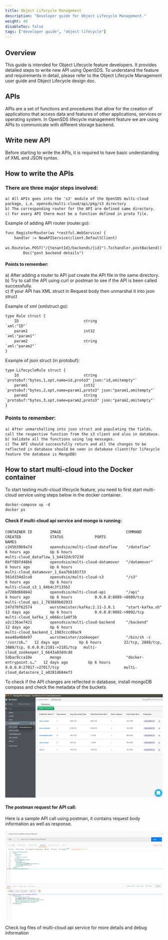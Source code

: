 ```yaml
---
title: Object Lifecycle Management
description: "Developer guide for Object Lifecycle Management."
weight: 40
disableToc: false
tags: ["developer guide", "object lifecycle"] 
---
```

## Overview
This guide is intended for Object Lifecycle feature developers. It provides detailed steps to write new API using OpenSDS. To understand the feature and requirements in detail, please refer to the Object Lifecycle Management user guide and Object Lifecycle design doc. 

## APIs
APIs are a set of functions and procedures that allow for the creation of applications that access data and features of other applications, services or operating system. In OpenSDS lifecycle management feature we are using APIs to communicate with different storage backend.

## Write new API
Before starting to write the APIs, it is required to have basic understanding of XML and JSON syntax.

## How to write the APIs

### There are three major steps involved:
    a) All APIs goes into the 's3' module of the OpenSDS multi-cloud package, i,e. opensds/multi-cloud/api/pkg/s3 directory
    b) The corresponding router for the API are defined same directory.
    c) For every API there must be a function defined in proto file.
Example of adding API router (router.go):
```
func RegisterRouter(ws *restful.WebService) {
	handler := NewAPIService(client.DefaultClient)
	ws.Route(ws.POST("/{tenantId}/backends/{id}").To(handler.postBackend)).
		Doc("post backend details")
```

#### Points to remember:
   a) After adding a router to API just create the API file in the same directory.   
   b) Try to call the API using curl or postman to see if the API is been called successfully.          
   c) If your API has XML struct in Request body then unmarshal it into json struct

Example of xml (xmlstruct.go):
```
type Rule struct {
	ID                             string                         `xml:"ID"`
	param1                         int32                          `xml:"param1"`
	param2                         string                         `xml:"param2"`
}
```
Example of json struct (in protobuf):
```
type LifecycleRule struct {
	Id                             string              `protobuf:"bytes,1,opt,name=id,proto3" json:"id,omitempty"`
	param1                         int32               `protobuf:"bytes,2,opt,name=param1,proto3" json:"param1,omitempty"`
	param2                         string              `protobuf:"bytes,3,opt,name=param2,proto3" json:"param2,omitempty"`
}
```
### Points to remember:
    a) After unmarshalling into json struct and populating the fields, call the respective function from the s3 client and also in database.
    b) Validate all the functions using log messages.
    c) The API should successfully return and all the changes to be reflected in database should be seen in database client(for lifecycle feature the database is MongoDB)

## How to start multi-cloud into the Docker container
To start testing multi-cloud lifecycle feature, you need to first start multi-cloud service using steps below in the docker container.

```
docker-compose up -d
docker ps
```
#### Check if multi-cloud api service and mongo is running:
```
CONTAINER ID        IMAGE                             COMMAND                  CREATED             STATUS              PORTS                                                NAMES
c245b39b9a7d        opensdsio/multi-cloud-dataflow    "/dataflow"              6 hours ago         Up 6 hours                                                               multi-cloud_dataflow_1_b4432dc97238
6bff89fd48b6        opensdsio/multi-cloud-datamover   "/datamover"             6 hours ago         Up 6 hours                                                               multi-cloud_datamover_1_6aa7bb101f33
561d334d2ca8        opensdsio/multi-cloud-s3          "/s3"                    6 hours ago         Up 6 hours                                                               multi-cloud_s3_1_84b4c3f135b2
a7288d668842        opensdsio/multi-cloud-api         "/api"                   6 hours ago         Up 6 hours          0.0.0.0:8089->8089/tcp                               multi-cloud_api_1_783889b02933
247d70f62574        wurstmeister/kafka:2.11-2.0.1     "start-kafka.sh"         12 days ago         Up 6 hours          0.0.0.0:9092->9092/tcp                               multi-cloud_kafka_1_e666cc1a0f3b
a2c136ae7421        opensdsio/multi-cloud-backend     "/backend"               12 days ago         Up 6 hours                                                               multi-cloud_backend_1_1983cccd8ac9
eea40a48de97        wurstmeister/zookeeper            "/bin/sh -c '/usr/sb…"   12 days ago         Up 6 hours          22/tcp, 2888/tcp, 3888/tcp, 0.0.0.0:2181->2181/tcp   multi-cloud_zookeeper_1_6643a83ddcdd
5dbac9cca10e        mongo                             "docker-entrypoint.s…"   12 days ago         Up 6 hours          0.0.0.0:27017->27017/tcp                             multi-cloud_datastore_1_a0281d684ef3
```

To check if the API changes are reflected in database, install mongoDB compass and check the metadata of the buckets

![mongo connection image  ](opensds_mongo.PNG?raw=true)

#### The postman request for API call:

Here is a sample API call using postman, it contains request body information as well as response.

![postman api call image  ](postman.png?raw=true)

Check log files of multi-cloud api service for more details and debug information
